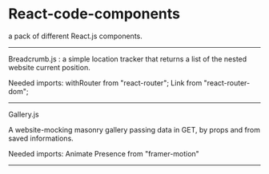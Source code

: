 # React-code-components
a pack of different React.js components.

-----
Breadcrumb.js : a simple location tracker that returns a list of the nested website current position. 

Needed imports:
 withRouter from "react-router";
 Link from "react-router-dom";
 
-----

Gallery.js

A website-mocking masonry gallery passing data in GET, by props and from saved informations.

Needed imports:
 Animate Presence from "framer-motion"
 
 ----
